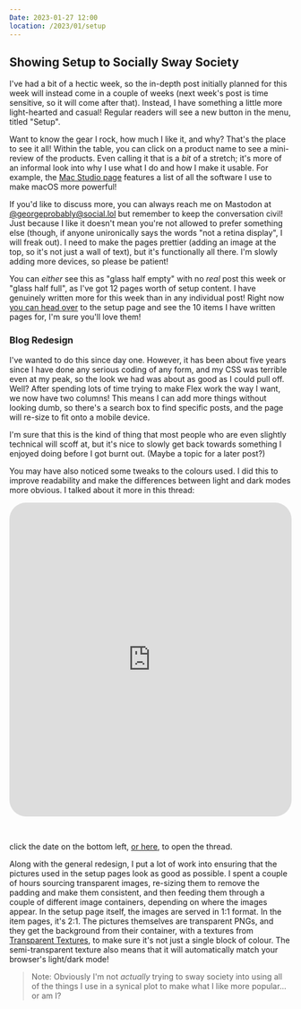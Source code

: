 ```yaml
---
Date: 2023-01-27 12:00
location: /2023/01/setup
---
```


## Showing Setup to Socially Sway Society 

I've had a bit of a hectic week, so the in-depth post initially planned for this week will instead come in a couple of weeks (next week's post is time sensitive, so it will come after that). Instead, I have something a little more light-hearted and casual! Regular readers will see a new button in the menu, titled "Setup".

Want to know the gear I rock, how much I like it, and why? That's the place to see it all! Within the table, you can click on a product name to see a mini-review of the products. Even calling it that is a *bit* of a stretch; it's more of an informal look into why I use what I do and how I make it usable. For example, the [Mac Studio page](/setup/apple-mac-studio) features a list of all the software I use to make macOS more powerful!

If you'd like to discuss more, you can always reach me on Mastodon at [@georgeprobably@social.lol](https://social.lol/@georgeprobably) but remember to keep the conversation civil! Just because I like it doesn't mean you're not allowed to prefer something else (though, if anyone unironically says the words "not a retina display", I will freak out). I need to make the pages prettier (adding an image at the top, so it's not just a wall of text), but it's functionally all there. I'm slowly adding more devices, so please be patient!

You can *either* see this as "glass half empty" with no *real* post this week or "glass half full", as I've got 12 pages worth of setup content. I have genuinely written more for this week than in any individual post! Right now [you can head over](/setup) to the setup page and see the 10 items I have written pages for, I'm sure you'll love them!

### Blog Redesign

I've wanted to do this since day one. However, it has been about five years since I have done any serious coding of any form, and my CSS was terrible even at my peak, so the look we had was about as good as I could pull off. Well? After spending lots of time trying to make Flex work the way I want, we now have two columns! This means I can add more things without looking dumb, so there's a search box to find specific posts, and the page will re-size to fit onto a mobile device.

I'm sure that this is the kind of thing that most people who are even slightly technical will scoff at, but it's nice to slowly get back towards something I enjoyed doing before I got burnt out. (Maybe a topic for a later post?)

You may have also noticed some tweaks to the colours used. I did this to improve readability and make the differences between light and dark modes more obvious. I talked about it more in this thread:

<iframe src="https://social.lol/@georgeprobably/109702286222689947/embed" class="mastodon-embed" style="border: 5px solid var(--articleBorder);border-radius: 30px;overflow: hidden;" allowfullscreen="allowfullscreen" scrolling="no" height="560px" width="100%"></iframe>

</br><div class="caption">click the date on the bottom left, <a href="https://social.lol/@georgeprobably/109702286222689947" target="_blank"> or here</a>, to open the thread.</div>

Along with the general redesign, I put a lot of work into ensuring that the pictures used in the setup pages look as good as possible. I spent a couple of hours sourcing transparent images, re-sizing them to remove the padding and make them consistent, and then feeding them through a couple of different image containers, depending on where the images appear. In the setup page itself, the images are served in 1:1 format. In the item pages, it's 2:1. The pictures themselves are transparent PNGs, and they get the background from their container, with a textures from [Transparent Textures](https://transparenttextures.com), to make sure it's not just a single block of colour. The semi-transparent texture also means that it will automatically match your browser's light/dark mode!

>Note: Obviously I'm not *actually* trying to sway society into using all of the things I use in a synical plot to make what I like more popular... or am I?